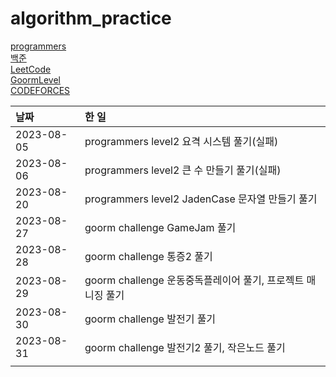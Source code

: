 # algorithm_practice

[programmers](https://school.programmers.co.kr/)
<br>
[백준](https://www.acmicpc.net/)
<br>
[LeetCode](https://leetcode.com/)
<br>
[GoormLevel](https://level.goorm.io/)
<br>
[CODEFORCES](https://codeforces.com/)

| 날짜       | 한 일                                                       |
| :--------- | :---------------------------------------------------------- |
| 2023-08-05 | programmers level2 요격 시스템 풀기(실패)                   |
| 2023-08-06 | programmers level2 큰 수 만들기 풀기(실패)                  |
| 2023-08-20 | programmers level2 JadenCase 문자열 만들기 풀기             |
| 2023-08-27 | goorm challenge GameJam 풀기                                |
| 2023-08-28 | goorm challenge 통증2 풀기                                  |
| 2023-08-29 | goorm challenge 운동중독플레이어 풀기, 프로젝트 매니징 풀기 |
| 2023-08-30 | goorm challenge 발전기 풀기                                 |
| 2023-08-31 | goorm challenge 발전기2 풀기, 작은노드 풀기                 |
|            |                                                             |
